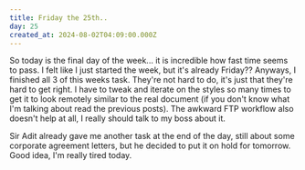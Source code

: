 ```yaml
---
title: Friday the 25th..
day: 25
created_at: 2024-08-02T04:09:00.000Z
---
```

So today is the final day of the week... it is incredible how fast time seems to pass. I felt like I just started the week, but it's already Friday?? Anyways, I finished all 3 of this weeks task. They're not hard to do, it's just that they're hard to get right. I have to tweak and iterate on the styles so many times to get it to look remotely similar to the real document (if you don't know what I'm talking about read the previous posts). The awkward FTP workflow also doesn't help at all, I really should talk to my boss about it.

Sir Adit already gave me another task at the end of the day, still about some corporate agreement letters, but he decided to put it on hold for tomorrow. Good idea, I'm really tired today.
